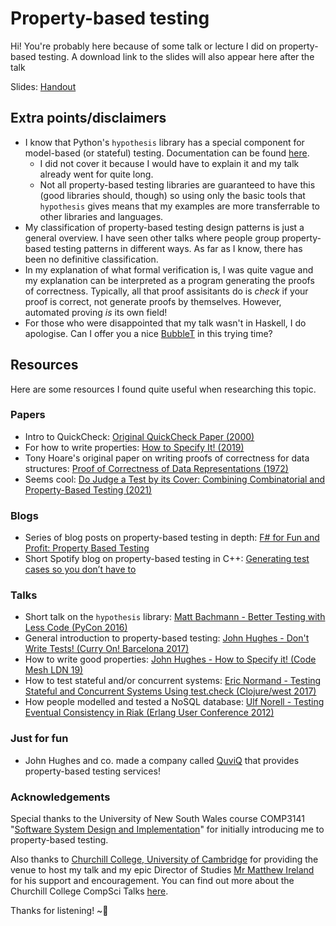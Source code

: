 # Property-based testing

Hi! You're probably here because of some talk or lecture I did on property-based testing. A download link to the slides will also appear here after the talk

Slides: [Handout](https://spdskatr.github.io/misc/pbt_presentation_short.pdf)

## Extra points/disclaimers
- I know that Python's `hypothesis` library has a special component for model-based (or stateful) testing. Documentation can be found [here](https://hypothesis.readthedocs.io/en/latest/stateful.html).
  - I did not cover it because I would have to explain it and my talk already went for quite long.
  - Not all property-based testing libraries are guaranteed to have this (good libraries should, though) so using only the basic tools that `hypothesis` gives means that my examples are more transferrable to other libraries and languages.
- My classification of property-based testing design patterns is just a general overview. I have seen other talks where people group property-based testing patterns in different ways. As far as I know, there has been no definitive classification.
- In my explanation of what formal verification is, I was quite vague and my explanation can be interpreted as a program generating the proofs of correctness. Typically, all that proof assisitants do is *check* if your proof is correct, not generate proofs by themselves. However, automated proving *is* its own field!
- For those who were disappointed that my talk wasn't in Haskell, I do apologise. Can I offer you a nice [BubbleT](https://github.com/spdskatr/BubbleT/) in this trying time?

## Resources
Here are some resources I found quite useful when researching this topic.

### Papers
- Intro to QuickCheck: [Original QuickCheck Paper (2000)](https://dl.acm.org/doi/pdf/10.1145/351240.351266)
- For how to write properties: [How to Specify It! (2019)](https://research.chalmers.se/publication/517894/file/517894_Fulltext.pdf)
- Tony Hoare's original paper on writing proofs of correctness for data structures: [Proof of Correctness of Data Representations (1972)](https://link.springer.com/content/pdf/10.1007/BF00289507.pdf)
- Seems cool: [Do Judge a Test by its Cover: Combining Combinatorial and Property-Based Testing (2021)](https://link.springer.com/chapter/10.1007%2F978-3-030-72019-3_10)

### Blogs
- Series of blog posts on property-based testing in depth: [F# for Fun and Profit: Property Based Testing](https://fsharpforfunandprofit.com/series/property-based-testing/)
- Short Spotify blog on property-based testing in C++: [Generating test cases so you don’t have to](https://engineering.atspotify.com/2015/06/25/rapid-check/)

### Talks
- Short talk on the `hypothesis` library: [Matt Bachmann - Better Testing with Less Code (PyCon 2016)](https://youtu.be/jvwfDdgg93E)
- General introduction to property-based testing: [John Hughes - Don't Write Tests! (Curry On! Barcelona 2017)](https://www.youtube.com/watch?v=hXnS_Xjwk2Y)
- How to write good properties: [John Hughes - How to Specify it! (Code Mesh LDN 19)](https://www.youtube.com/watch?v=zvRAyq5wj38)
- How to test stateful and/or concurrent systems: [Eric Normand - Testing Stateful and Concurrent Systems Using test.check (Clojure/west 2017)](https://www.youtube.com/watch?v=r5i_OiZw6Sw)
- How people modelled and tested a NoSQL database: [Ulf Norell - Testing Eventual Consistency in Riak (Erlang User Conference 2012)](https://www.youtube.com/watch?v=x9mW54GJpG0)

### Just for fun
- John Hughes and co. made a company called [QuviQ](http://www.quviq.com) that provides property-based testing services!

### Acknowledgements

Special thanks to the University of New South Wales course COMP3141 "[Software System Design and Implementation](https://cgi.cse.unsw.edu.au/~cs3141/)" for initially introducing me to property-based testing.

Also thanks to [Churchill College, University of Cambridge](https://www.chu.cam.ac.uk/) for providing the venue to host my talk and my epic Director of Studies [Mr Matthew Ireland](https://www.chu.cam.ac.uk/people/view/matthew-ireland/) for his support and encouragement. You can find out more about the Churchill College CompSci Talks [here](https://kudos.chu.cam.ac.uk/talks/about).

Thanks for listening! ~💜
